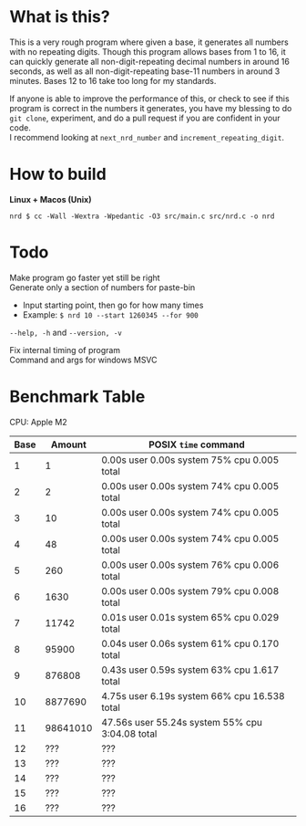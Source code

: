 # What is this?  

This is a very rough program where given a base, it generates all numbers with no repeating digits.
Though this program allows bases from 1 to 16, it can quickly generate all non-digit-repeating decimal numbers in around 16 seconds, as well as all non-digit-repeating base-11 numbers in around 3 minutes. Bases 12 to 16 take too long for my standards.  

If anyone is able to improve the performance of this, or check to see if this program is correct in the numbers it generates, you have my blessing to do `git clone`, experiment, and do a pull request if you are confident in your code.  
I recommend looking at `next_nrd_number` and `increment_repeating_digit`.

# How to build

**Linux + Macos (Unix)**

`nrd $ cc -Wall -Wextra -Wpedantic -O3 src/main.c src/nrd.c -o nrd`  


# Todo

Make program go faster yet still be right  
Generate only a section of numbers for paste-bin  
- Input starting point, then go for how many times  
- Example: `$ nrd 10 --start 1260345 --for 900`  

`--help, -h` and `--version, -v`

Fix internal timing of program  
Command and args for windows MSVC


# Benchmark Table 

CPU: Apple M2

|Base|Amount|POSIX `time` command|
|----|------|------|
|1|1        |0.00s user 0.00s system 75% cpu 0.005 total
|2|2        |0.00s user 0.00s system 74% cpu 0.005 total
|3|10       |0.00s user 0.00s system 74% cpu 0.005 total
|4|48       |0.00s user 0.00s system 74% cpu 0.005 total
|5|260      |0.00s user 0.00s system 76% cpu 0.006 total
|6|1630     |0.00s user 0.00s system 79% cpu 0.008 total
|7|11742    |0.01s user 0.01s system 65% cpu 0.029 total
|8|95900    |0.04s user 0.06s system 61% cpu 0.170 total
|9|876808   |0.43s user 0.59s system 63% cpu 1.617 total
|10|8877690 |4.75s user 6.19s system 66% cpu 16.538 total
|11|98641010|47.56s user 55.24s system 55% cpu 3:04.08 total  
|12|???|???
|13|???|???
|14|???|???
|15|???|???
|16|???|???